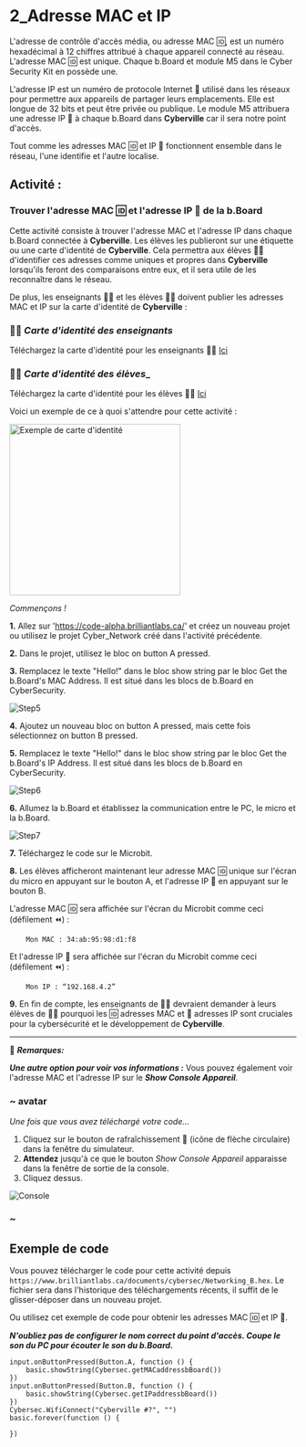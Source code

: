 
# 2_Adresse MAC et IP

L'adresse de contrôle d'accès média, ou adresse MAC 🆔, est un numéro hexadécimal à 12 chiffres attribué à chaque appareil connecté au réseau. L'adresse MAC 🆔 est unique. Chaque b.Board et module M5 dans le Cyber Security Kit en possède une.

L'adresse IP est un numéro de protocole Internet 📮 utilisé dans les réseaux pour permettre aux appareils de partager leurs emplacements. Elle est longue de 32 bits et peut être privée ou publique.
Le module M5 attribuera une adresse IP 📮 à chaque b.Board dans __Cyberville__ car il sera notre point d'accès.

Tout comme les adresses MAC 🆔 et IP 📮 fonctionnent ensemble dans le réseau, l'une identifie et l'autre localise.

## Activité :
### Trouver l'adresse MAC 🆔 et l'adresse IP 📮 de la b.Board
Cette activité consiste à trouver l'adresse MAC et l'adresse IP dans chaque b.Board connectée à __Cyberville__. Les élèves les publieront sur une étiquette ou une carte d'identité de __Cyberville__. Cela permettra aux élèves 🧑‍🎓 d'identifier ces adresses comme uniques et propres dans __Cyberville__ lorsqu'ils feront des comparaisons entre eux, et il sera utile de les reconnaître dans le réseau.

De plus, les enseignants 🧑‍🏫 et les élèves 🧑‍🎓 doivent publier les adresses MAC et IP sur la carte d'identité de __Cyberville__ :

### 🧑‍🏫 __*Carte d'identité des enseignants*__
Téléchargez la carte d'identité pour les enseignants 🧑‍🏫 
[Ici](https://drive.google.com/file/d/1EnfeuJK2KT-1-K8Pp-kZ2VPfwaLjvDFZ/view?usp=sharing)

### 🧑‍🎓 __*Carte d'identité des élèves*___
Téléchargez la carte d'identité pour les élèves 🧑‍🎓 [Ici](https://drive.google.com/file/d/1L_Q3F4pbEFy0FwHtw97My_tA7F-5hCj-/view?usp=sharing)

Voici un exemple de ce à quoi s'attendre pour cette activité :

<img src="https://github.com/Brilliant-Labs/code.bl/blob/code_alpha/packaged/docs/static/mb/projects/bboard-tutorials-cyberville/Networking/2_MAC_IP/Example_FR.png?raw=true" alt="Exemple de carte d'identité" title="Exemple de carte d'identité" width="300" />

*Commençons !*

__1.__ Allez sur 'https://code-alpha.brilliantlabs.ca/' et créez un nouveau projet ou utilisez le projet Cyber_Network créé dans l'activité précédente.

__2.__ Dans le projet, utilisez le bloc on button A pressed.

__3.__ Remplacez le texte "Hello!" dans le bloc show string par le bloc Get the b.Board's MAC Address. Il est situé dans les blocs de b.Board en CyberSecurity.

![Step5](https://github.com/Brilliant-Labs/code.bl/blob/code_alpha/packaged/docs/static/mb/projects/bboard-tutorials-cyberville/Networking/2_MAC_IP/Step5_FR.png?raw=true "Step 3")

__4.__ Ajoutez un nouveau bloc on button A pressed, mais cette fois sélectionnez on button B pressed.

__5.__ Remplacez le texte "Hello!" dans le bloc show string par le bloc Get the b.Board's IP Address. Il est situé dans les blocs de b.Board en CyberSecurity.

![Step6](https://github.com/Brilliant-Labs/code.bl/blob/code_alpha/packaged/docs/static/mb/projects/bboard-tutorials-cyberville/Networking/2_MAC_IP/Step6_FR.png?raw=true "Step 5")

__6.__ Allumez la b.Board et établissez la communication entre le PC, le micro
et la b.Board.

![Step7](https://github.com/Brilliant-Labs/code.bl/blob/code_alpha/packaged/docs/static/mb/projects/bboard-tutorials-cyberville/Networking/2_MAC_IP/Step7_FR.png?raw=true "Download to microbit")

__7.__ Téléchargez le code sur le Microbit.

__8.__ Les élèves afficheront maintenant leur adresse MAC 🆔 unique sur l'écran du micro
en appuyant sur le bouton A, et l'adresse IP 📮 en appuyant sur le bouton B.

L'adresse MAC 🆔 sera affichée sur l'écran du Microbit comme ceci (défilement ⏪) :

        Mon MAC : 34:ab:95:98:d1:f8

Et l'adresse IP 📮 sera affichée sur l'écran du Microbit
comme ceci (défilement ⏪) :

        Mon IP : “192.168.4.2”

__9.__ En fin de compte, les enseignants de 🧑‍🏫 devraient demander à leurs élèves de 🧑‍🎓 pourquoi les 🆔 adresses MAC et 📮 adresses IP sont cruciales pour la cybersécurité et le développement de __Cyberville__.

***  

📌 __*Remarques:*__

__*Une autre option pour voir vos informations :*__ 
Vous pouvez également voir l'adresse MAC et l'adresse IP sur le __*Show Console Appareil*__. 

### ~ avatar
*Une fois que vous avez téléchargé votre code...*
1. Cliquez sur le bouton de rafraîchissement 🔄 (icône de flèche circulaire) dans la fenêtre du simulateur.
2. __Attendez__ jusqu'à ce que le bouton *Show Console Appareil* apparaisse dans la fenêtre de sortie de la console.
3. Cliquez dessus.

![Console](https://github.com/Brilliant-Labs/code.bl/blob/code_alpha/packaged/docs/static/mb/projects/bboard-tutorials-cyberville/Networking/2_MAC_IP/Console_FR.png?raw=true "Console Device")
### ~


## Exemple de code

Vous pouvez télécharger le code pour cette activité depuis `https://www.brilliantlabs.ca/documents/cybersec/Networking_B.hex`. Le fichier sera dans l'historique des téléchargements récents, il suffit de le glisser-déposer dans un nouveau projet.

Ou utilisez cet exemple de code pour obtenir les adresses MAC 🆔 et IP 📮.

__*N'oubliez pas de configurer le nom correct du point d'accès. Coupe le son du PC pour écouter le son du b.Board.*__

```blocks
input.onButtonPressed(Button.A, function () {
    basic.showString(Cybersec.getMACaddressbBoard())
})
input.onButtonPressed(Button.B, function () {
    basic.showString(Cybersec.getIPaddressbBoard())
})
Cybersec.WifiConnect("Cyberville #?", "")
basic.forever(function () {
	
})
```